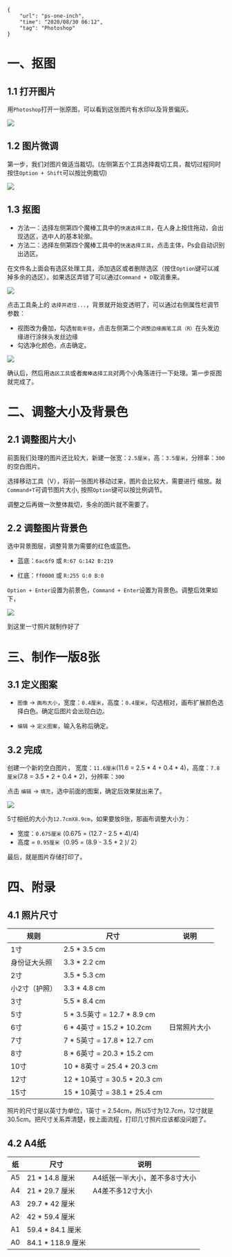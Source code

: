 ```
{
    "url": "ps-one-inch",
    "time": "2020/08/30 06:12",
    "tag": "Photoshop"
}
```

# 一、抠图

## 1.1 打开图片

用`Photoshop`打开一张原图，可以看到这张图片有水印以及背景偏灰。

![](../../static/uploads/ps-lion.png)

## 1.2 图片微调

第一步，我们对图片做适当裁切。(左侧第五个工具选择裁切工具，裁切过程同时按住`Option + Shift`可以按比例裁切)

![](../../static/uploads/ps-step-1.png)

## 1.3 抠图

- 方法一：选择左侧第四个魔棒工具中的`快速选择工具`，在人身上按住拖动，会出现选区，选中人的基本轮廓。
- 方法二：选择左侧第四个魔棒工具中的`快速选择工具`，点击主体，Ps会自动识别出选区。

在文件名上面会有选区处理工具，添加选区或者删除选区（按住`Option`键可以减掉多余的选区）。如果选区弄错了可以通过`Command + D`取消重来。

![](../../static/uploads/ps-step-2.png)

点击工具条上的 `选择并遮住...`，背景就开始变透明了，可以通过右侧属性栏调节参数：

- 视图改为叠加，勾选`智能半径`，点击左侧第二个`调整边缘画笔工具（R）`在头发边缘进行涂抹头发丝边缘
- 勾选净化颜色，点击确定。

![](../../static/uploads/ps-step-3.png)

确认后，然后用`选区工具`或者`魔棒选择工具`对两个小角落进行一下处理。第一步抠图就完成了。

# 二、调整大小及背景色

## 2.1 调整图片大小

前面我们处理的图片还比较大，新建一张宽：`2.5厘米`，高：`3.5厘米`，分辨率：`300`的空白图片。

选择移动工具（V），将前一张图片移动过来，图片会比较大，需要进行 缩放。敲`Command+T`可调节图片大小, 按照`Option`键可以按比例调节。

调整之后再做一次整体裁切，多余的图片就不需要了。

## 2.2 调整图片背景色

选中背景图层，调整背景为需要的红色或蓝色。

- 蓝底：`6ac6f9` 或 `R:67 G:142 B:219`

- 红底：`ff0000` 或 `R:255 G:0 B:0`

`Option + Enter`设置为前景色，`Command + Enter`设置为背景色。调整后效果如下，

![](../../static/uploads/ps-step-4.png)

到这里一寸照片就制作好了

# 三、制作一版8张

## 3.1 定义图案

- `图像` -> `画布大小`，宽度：`0.4厘米`，高度：`0.4厘米`，勾选相对，画布扩展颜色选择白色。确定后图片会出现白边。

- `编辑` -> `定义图案`，输入名称后确定。

## 3.2 完成

创建一个新的空白图片， 宽度：`11.6厘米`(11.6 = 2.5 * 4 + 0.4 * 4)，高度：`7.8厘米`(7.8 = 3.5 * 2 + 0.4 * 2)，分辨率：`300`

点击 `编辑` -> `填充`，选中前面的图案，确定后效果就出来了。

![](../../static/uploads/ps-step-5.png)

5寸相纸的大小为`12.7cmX8.9cm`，如果要放8张，那画布调整大小为：

- 宽度：`0.675厘米`  (0.675 = (12.7 - 2.5 * 4)/4)
- 高度 = `0.95厘米`（0.95 = (8.9 - 3.5 * 2 )/ 2）

最后，就是图片存储打印了。

# 四、附录

## 4.1 照片尺寸

| 规则          | 尺寸                         | 说明         |
| ------------- | ---------------------------- | ------------ |
| 1寸           | 2.5 * 3.5 cm                 |              |
| 身份证大头照  | 3.3 * 2.2 cm                 |              |
| 2寸           | 3.5 * 5.3 cm                 |              |
| 小2寸（护照） | 3.3 * 4.8 cm                 |              |
| 3寸           | 5.5 * 8.4 cm                 |              |
| 5寸           | 5 * 3.5英寸 = 12.7 * 8.9 cm  |              |
| 6寸           | 6 * 4英寸 = 15.2 * 10.2cm    | 日常照片大小 |
| 7寸           | 7 * 5英寸 = 17.8 * 12.7 cm   |              |
| 8寸           | 8 * 6英寸 = 20.3 * 15.2 cm   |              |
| 10寸          | 10 * 8英寸 = 25.4 * 20.3 cm  |              |
| 12寸          | 12 * 10英寸 = 30.5 * 20.3 cm |              |
| 15寸          | 15 * 10英寸 = 38.1 * 25.4 cm |              |

照片的尺寸是以英寸为单位，1英寸 = 2.54cm，所以5寸为12.7cm，12寸就是30.5cm。把尺寸关系弄清楚，按上面流程，打印几寸照片应该都没问题了。

## 4.2 A4纸

| 纸   | 尺寸              | 说明                          |
| ---- | ----------------- | ----------------------------- |
| A5   | 21 * 14.8 厘米    | A4纸张一半大小，差不多8寸大小 |
| A4   | 21 * 29.7 厘米    | A4差不多12寸大小              |
| A3   | 29.7 * 42 厘米    |                               |
| A2   | 42 * 59.4 厘米    |                               |
| A1   | 59.4 * 84.1 厘米  |                               |
| A0   | 84.1 * 118.9 厘米 |                               |

